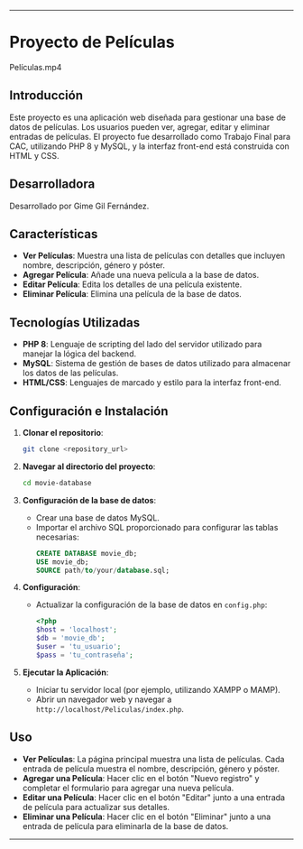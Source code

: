 
---

# Proyecto de Películas
Películas.mp4

## Introducción

Este proyecto es una aplicación web diseñada para gestionar una base de datos de películas. Los usuarios pueden ver, agregar, editar y eliminar entradas de películas. El proyecto fue desarrollado como Trabajo Final para CAC, utilizando PHP 8 y MySQL, y la interfaz front-end está construida con HTML y CSS.

## Desarrolladora

Desarrollado por Gime Gil Fernández.

## Características

- **Ver Películas**: Muestra una lista de películas con detalles que incluyen nombre, descripción, género y póster.
- **Agregar Película**: Añade una nueva película a la base de datos.
- **Editar Película**: Edita los detalles de una película existente.
- **Eliminar Película**: Elimina una película de la base de datos.

## Tecnologías Utilizadas

- **PHP 8**: Lenguaje de scripting del lado del servidor utilizado para manejar la lógica del backend.
- **MySQL**: Sistema de gestión de bases de datos utilizado para almacenar los datos de las películas.
- **HTML/CSS**: Lenguajes de marcado y estilo para la interfaz front-end.

## Configuración e Instalación

1. **Clonar el repositorio**:
   ```bash
   git clone <repository_url>
   ```

2. **Navegar al directorio del proyecto**:
   ```bash
   cd movie-database
   ```

3. **Configuración de la base de datos**:
   - Crear una base de datos MySQL.
   - Importar el archivo SQL proporcionado para configurar las tablas necesarias:
     ```sql
     CREATE DATABASE movie_db;
     USE movie_db;
     SOURCE path/to/your/database.sql;
     ```

4. **Configuración**:
   - Actualizar la configuración de la base de datos en `config.php`:
     ```php
     <?php
     $host = 'localhost';
     $db = 'movie_db';
     $user = 'tu_usuario';
     $pass = 'tu_contraseña';
     ```

5. **Ejecutar la Aplicación**:
   - Iniciar tu servidor local (por ejemplo, utilizando XAMPP o MAMP).
   - Abrir un navegador web y navegar a `http://localhost/Peliculas/index.php`.

## Uso

- **Ver Películas**: La página principal muestra una lista de películas. Cada entrada de película muestra el nombre, descripción, género y póster.
- **Agregar una Película**: Hacer clic en el botón "Nuevo registro" y completar el formulario para agregar una nueva película.
- **Editar una Película**: Hacer clic en el botón "Editar" junto a una entrada de película para actualizar sus detalles.
- **Eliminar una Película**: Hacer clic en el botón "Eliminar" junto a una entrada de película para eliminarla de la base de datos.

---
